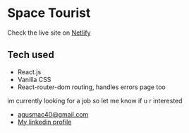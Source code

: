 # Space Tourist

Check the live site on [Netlify](https://luminous-sable-e58753.netlify.app/)

## Tech used

* React.js
* Vanilla CSS
* React-router-dom routing, handles errors page too

im currently looking for a job so let me know if u r interested 

* agusmac40@gmail.com
* [My linkedin profile](https://www.linkedin.com/in/agustin-mac-rae-3348ab216/)
